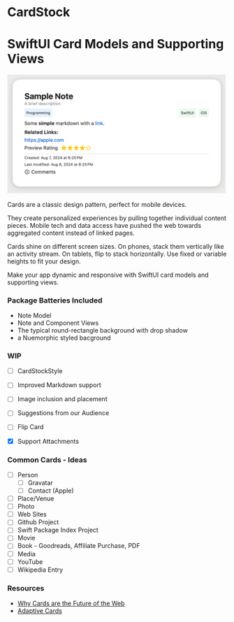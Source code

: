 # CardStock

# SwiftUI Card Models and Supporting Views

<img src="https://raw.githubusercontent.com/wildthink/CardStock/main/Assets/card_closed.png" width="500">

Cards are a classic design pattern, perfect for mobile devices.

They create personalized experiences by pulling together individual 
content pieces. Mobile tech and data access have pushed the web 
towards aggregated content instead of linked pages.

Cards shine on different screen sizes. On phones, stack them vertically
like an activity stream. On tablets, flip to stack horizontally. Use 
fixed or variable heights to fit your design.

Make your app dynamic and responsive with SwiftUI card models and 
supporting views.

### Package Batteries Included

- Note Model
- Note and Component Views
- The typical round-rectangle background with drop shadow
- a Nuemorphic styled bacground

### WIP

- [ ] CardStockStyle
- [ ] Improved Markdown support
- [ ] Image inclusion and placement
- [ ] Suggestions from our Audience
- [ ] Flip Card
- [x] Support Attachments


### Common Cards - Ideas

- [ ] Person
    - [ ] Gravatar
    - [ ] Contact (Apple)
- [ ] Place/Venue
- [ ] Photo
- [ ] Web Sites
- [ ] Github Project
- [ ] Swift Package Index Project
- [ ] Movie
- [ ] Book - Goodreads, Affiliate Purchase, PDF
- [ ] Media
- [ ] YouTube
- [ ] Wikipedia Entry

### Resources

- [Why Cards are the Future of the Web](https://blog.intercom.io/why-cards-are-the-future-of-the-web/)
- [Adaptive Cards](https://www.adaptivecards.io/designer/)



